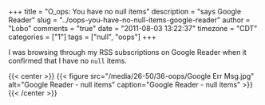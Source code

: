 +++
title = "O_ops: You have no null items"
description = "says Google Reader"
slug = "../oops-you-have-no-null-items-google-reader"
author = "Lobo"
comments = "true"
date = "2011-08-03 13:22:37"
timezone = "CDT"
categories = ["1"]
tags = ["null", "oops"]
+++

I was browsing through my RSS subscriptions on Google Reader when it confirmed that I have no `null` items.

{{< center >}}
{{< figure src="/media/26-50/36-oops/Google Err Msg.jpg" alt="Google Reader - null items" caption="Google Reader - null items" >}}
{{< /center >}}
